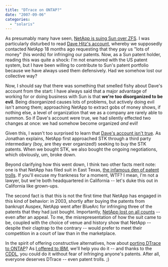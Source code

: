 ```yaml
---
title: "DTrace on ONTAP?"
date: "2007-09-06"
categories: 
  - "solaris"
---
```


As presumably many have seen, [NetApp is suing Sun over ZFS](http://www.theregister.co.uk/2007/09/05/netapp_sues_sun_over_zfs/). I was particularly disturbed to read [Dave Hitz's account](http://blogs.netapp.com/dave/2007/09/netapp-sues-sun.html), whereby we supposedly contacted NetApp 18 months ago requesting that they pay us "lots of money" (his words) for infringing our patents. Now, as a Sun patent holder, reading this was quite a shock: I'm not enamored with the US patent system, but I have been willing to contribute to Sun's patent portfolio because we have always used them defensively. Had we somehow lost our collective way?

Now, I should say that there was something that smelled fishy about Dave's account from the start: I have always said that a major advantage of working for or doing business with Sun is that **we're too disorganized to be evil**. Being disorganized causes lots of problems, but actively doing evil isn't among them; approaching NetApp to extract gobs of money shows, if nothing else, a level of organization that we as a company are rarely able to summon. So if Dave's account were true, we had silently effected two changes at once: we had somehow become organized _and_ evil!

Given this, I wasn't too surprised to learn that [Dave's account isn't true](http://blogs.sun.com/jonathan/entry/on_patent_trolling). As Jonathan explains, NetApp first approached STK through a third party intermediary (boy, are they ever organized!) seeking to buy the STK patents. When we bought STK, we also bought the ongoing negotiations, which obviously, um, broke down.

Beyond clarifying how this went down, I think two other facts merit note: one is that NetApp has filed suit in East Texas, [the infamous den of patent trolls](http://www.technologyreview.com/read_article.aspx?id=16280&ch=infotech). If you'll excuse my frankness for a moment, WTF? I mean, I'm not a lawyer, but we're both headquartered in California -- let's duke this out in California like grown-ups.

The second fact is that this is not the first time that NetApp has engaged in this kind of behavior: in 2003, shortly after buying the patents from bankrupt Auspex, NetApp went after BlueArc for infringing three of the patents that they had just bought. Importantly, [NetApp lost on all counts](http://www.marketwire.com/mw/release.do?id=702043&k=) -- even after an appeal. To me, the misrepresentation of how the suit came to be, coupled with the choice of venue and history show that NetApp -- despite their claptrap to the contrary -- would prefer to meet their competition in a court of law than in the marketplace.

In the spirit of offering constructive alternatives, how about [porting DTrace to ONTAP](http://www.vmunix.com/mark/blog/archives/2007/07/30/dtrace-for-netapp-please/)? As [I offered to IBM](http://dtrace.org/blogs/bmc/dtrace_on_aix), we'll help you do it -- and thanks to the [CDDL](http://en.wikipedia.org/wiki/Common_Development_and_Distribution_License), you could do it without fear of infringing anyone's patents. After all, everyone deserves DTrace -- even patent trolls. ;)
